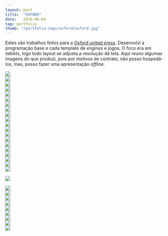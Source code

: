```yaml
---
layout: post
title:  "OXFORD"
date:   2016-08-04
tag: portfolio
thumb: "/portfolio-imgs/oxford/oxford.jpg"
---
```


Estes são trabalhos feitos para a <a href="https://global.oup.com/" target="_blank">Oxford united press</a>. Desenvolvi a programação base e cada template de *engines* e jogos. O foco era em *tablets*, logo todo layout se adjusta a resolução de tela. Aqui reuno algumas imagens do que produzi, pois por motivos de contrato, não posso hospedá-los, mas, posso fazer uma apresentação *offline*.
<div class='imggal'>
<span class='watermark'> <img src="{{ site.url }}/portfolio-imgs/oxford/base-1.jpg"><div class='mark'></div>
    </span>
<span class='watermark'> <img src="{{ site.url }}/portfolio-imgs/oxford/base-2-diferenca.jpg"><div class='mark'></div>
    </span>
<span class='watermark'> <img src="{{ site.url }}/portfolio-imgs/oxford/base-3-galeria-imagens.jpg"><div class='mark'></div>
    </span>
<span class='watermark'> <img src="{{ site.url }}/portfolio-imgs/oxford/jogo3-a.jpg"><div class='mark'></div>
    </span>
<span class='watermark'> <img src="{{ site.url }}/portfolio-imgs/oxford/jogo3-b.jpg"><div class='mark'></div>
    </span>
<span class='watermark'> <img src="{{ site.url }}/portfolio-imgs/oxford/jogo4-a.jpg"><div class='mark'></div>
    </span>
<span class='watermark'> <img src="{{ site.url }}/portfolio-imgs/oxford/jogo4-a2.jpg"><div class='mark'></div>
    </span>
<span class='watermark'> <img src="{{ site.url }}/portfolio-imgs/oxford/jogo4-b.jpg"><div class='mark'></div>
    </span>
<span class='watermark'> <img src="{{ site.url }}/portfolio-imgs/oxford/jogo5-a.jpg"><div class='mark'></div>
    </span>
<span class='watermark'> <img src="{{ site.url }}/portfolio-imgs/oxford/jogo5-b.jpg"><div class='mark'></div>
    </span>
<span class='watermark'> <img src="{{ site.url }}/portfolio-imgs/oxford/jogo5-b2.jpg"><div class='mark'></div>
    </span>
<span class='watermark'> <img src="{{ site.url }}/portfolio-imgs/oxford/jogo6-a.jpg"><div class='mark'></div>
    </span>
<span class='watermark'> <img src="{{ site.url }}/portfolio-imgs/oxford/jogo6-b.jpg"><div class='mark'></div>
    </span>
<span class='watermark'> <img src="{{ site.url }}/portfolio-imgs/oxford/jogo7-a.jpg"><div class='mark'></div>
    </span>
<span class='watermark'> <img src="{{ site.url }}/portfolio-imgs/oxford/jogo7-b.jpg"><div class='mark'></div>
    </span>
<span class='watermark'> <img src="{{ site.url }}/portfolio-imgs/oxford/jogo8-a.jpg"><div class='mark'></div>
    </span>
<span class='watermark'> <img src="{{ site.url }}/portfolio-imgs/oxford/jogo8-b.jpg"><div class='mark'></div>
    </span>
<span class='watermark'> <img src="{{ site.url }}/portfolio-imgs/oxford/jogo9-a.jpg"><div class='mark'></div>
    </span>
<span class='watermark'> <img src="{{ site.url }}/portfolio-imgs/oxford/jogo9-b.jpg"><div class='mark'></div>
    </span>
<span class='watermark'> <img src="{{ site.url }}/portfolio-imgs/oxford/jogo9-b2.jpg"><div class='mark'></div>
    </span>

<span class='watermark'> <img src="{{ site.url }}/portfolio-imgs/oxford/quizz-01.jpg"><div class='mark'></div>
    </span>
<span class='watermark'> <img src="{{ site.url }}/portfolio-imgs/oxford/quizz-02.jpg"><div class='mark'></div>
    </span>
<span class='watermark'> <img src="{{ site.url }}/portfolio-imgs/oxford/quizz-03.jpg"><div class='mark'></div>
    </span>
<span class='watermark'> <img src="{{ site.url }}/portfolio-imgs/oxford/quizz-04.jpg"><div class='mark'></div>
    </span>
<span class='watermark'> <img src="{{ site.url }}/portfolio-imgs/oxford/quizz-05.jpg"><div class='mark'></div>
    </span>
<span class='watermark'> <img src="{{ site.url }}/portfolio-imgs/oxford/quizz-06.jpg"><div class='mark'></div>
    </span>
<span class='watermark'> <img src="{{ site.url }}/portfolio-imgs/oxford/quizz-07.jpg"><div class='mark'></div>
    </span>
<span class='watermark'> <img src="{{ site.url }}/portfolio-imgs/oxford/quizz-08.jpg"><div class='mark'></div>
    </span>
<span class='watermark'> <img src="{{ site.url }}/portfolio-imgs/oxford/quizz-09.jpg"><div class='mark'></div>
    </span>
<span class='watermark'> <img src="{{ site.url }}/portfolio-imgs/oxford/quizz-10.jpg"><div class='mark'></div>
    </span>


</div>




